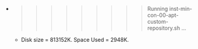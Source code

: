 * >>>>>>>>> Running inst-min-con-00-apt-custom-repository.sh ...
  * Disk size = 813152K. Space Used = 2948K.
